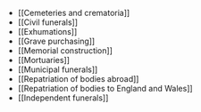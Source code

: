 - [[Cemeteries and crematoria]]
- [[Civil funerals]]
- [[Exhumations]]
- [[Grave purchasing]]
- [[Memorial construction]]
- [[Mortuaries]]
- [[Municipal funerals]]
- [[Repatriation of bodies abroad]]
- [[Repatriation of bodies to England and Wales]]
- [[Independent funerals]]
